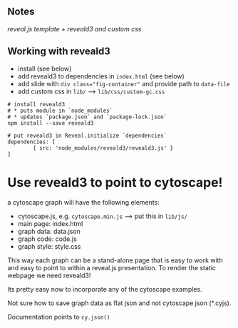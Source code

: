 ## Notes
_reveal.js template + reveald3 and custom css_

## Working with reveald3
* install (see below)
* add reveald3 to dependencies in `index.html` (see below)
* add slide with `div class="fig-container"` and provide path to `data-file`
* add custom css in `lib/` --> `lib/css/custom-gc.css`

```
# install reveald3 
# * puts module in `node_modules`
# * updates `package.json` and `package-lock.json` 
npm install --save reveald3

# put reveald3 in Reveal.initialize `dependencies`
dependencies: [
		{ src: 'node_modules/reveald3/reveald3.js' }
]

```

# Use reveald3 to point to cytoscape!
a cytoscape graph will have the following elements:
* cytoscape.js, e.g. `cytoscape.min.js` --> put this in `lib/js/`
* main page: index.html
* graph data: data.json
* graph code: code.js
* graph style: style.css

This way each graph can be a stand-alone page that is easy to work with and easy
to point to within a reveal.js presentation. To render the static webpage we
need reveald3!

Its pretty easy now to incorporate any of the cytoscape examples. 

Not sure how to save graph data as flat json and not cytoscape json (*.cyjs). 

Documentation points to `cy.json()`


